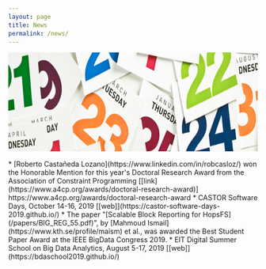 ```yaml
---
layout: page
title: News
permalink: /news/
---
```


<center><img src="/images/news.jpg" width="1000" height="200" align="center"></center>

<br>
* [Roberto Castañeda Lozano](https://www.linkedin.com/in/robcasloz/) won the Honorable Mention for this year's Doctoral Research Award from the Association of Constraint Programming [[link](https://www.a4cp.org/awards/doctoral-research-award)]
https://www.a4cp.org/awards/doctoral-research-award
* CASTOR Software Days, October 14-16, 2019 [[web]](https://castor-software-days-2019.github.io/)
* The paper "[Scalable Block Reporting for HopsFS](/papers/BIG_REG_55.pdf)", by [Mahmoud Ismail](https://www.kth.se/profile/maism) et al., was awarded the Best Student Paper Award at the IEEE BigData Congress 2019.
* EIT Digital Summer School on Big Data Analytics, August 5-17, 2019 [[web]](https://bdaschool2019.github.io/)



